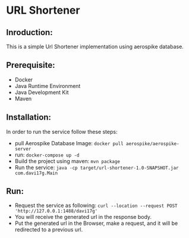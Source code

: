 # URL Shortener
## Inroduction:
This is a simple Url Shortener implementation using aerospike database.

## Prerequisite:
- Docker
- Java Runtime Environment
- Java Development Kit
- Maven

## Installation:
In order to run the service follow these steps:
- pull Aerospike Database Image: `docker pull aerospike/aerospike-server`
- run: `docker-compose up -d`
- Build the project using maven: `mvn package`
- Run the service: `java -cp target/url-shortener-1.0-SNAPSHOT.jar com.davi17g.Main`

## Run:
- Request the service as following: `curl --location --request POST 'http://127.0.0.1:1488/davi17g'` 
- You will receive the generated url in the response body.
- Put the generated url in the Browser, make a request, and it will be redirected to a previous url.
